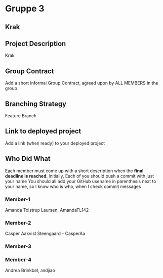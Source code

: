 # Gruppe 3

## Krak

## Project Description
Krak

## Group Contract
Add a short informal Group Contract, agreed upon by ALL MEMBERS in the group

## Branching Strategy 
Feature Branch

## Link to deployed project
Add a link (when ready) to your deployed project

## Who Did What
Each member must come up with a short description when the **final deadline is reached**.
Initially, Each of you should push a commit with just your name
You should all add your GitHub usename in parenthesis next to your name, so I know who is who, when I check commit messages

### Member-1
Amanda Tolstrup Laursen, AmandaTL142


### Member-2
Casper Aakvist Steengaard - CasperAa


### Member-3


### Member-4
Andrea Brinkbøl, andjiao